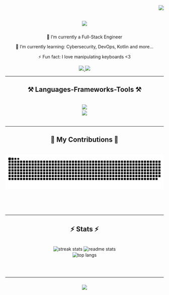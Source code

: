 <img align="right" src="https://api.visitorbadge.io/api/visitors?path=ayoubon1.ayoubon1&label=Visitors&countColor=%23263759&style=plastic&labelStyle=upper" />
<h1 align="center">
    <img src="https://readme-typing-svg.herokuapp.com/?font=Righteous&size=35&center=true&vCenter=true&width=500&height=70&duration=4000&lines=Hi+There!+👋;+I'm+Ayoub+KHOUADRI;" />
</h1>

<div align="center">
  
🔭 I’m currently a Full-Stack Engineer
  
🌱 I’m currently learning: Cybersecurity, DevOps, Kotlin and more...
  
⚡ Fun fact: I love manipulating keyboards <3
  
</div>
<div align="center"> 
  <a href="mailto:khouadriayoub@gmail.com">
    <img src="https://img.shields.io/badge/Gmail-333333?style=for-the-badge&logo=gmail&logoColor=red" />
  </a>
  <a href="https://www.linkedin.com/in/ayoubkhouadri/" target="_blank">
    <img src="https://img.shields.io/badge/LinkedIn-0077B5?style=for-the-badge&logo=linkedin&logoColor=white" target="_blank" />
  </a>
</div>

 <hr/>
 
<h2 align="center">⚒️ Languages-Frameworks-Tools ⚒️</h2>
<br/>
<div align="center">
    <img src="https://skillicons.dev/icons?i=nodejs,github,python,javascript,express,firebase,mongodb,c,java" /><br>
    <img src="https://skillicons.dev/icons?i=react,r,bootstrap,mui,mysql,flask,html,css,vscode,figma,git" />
</div>

<br/>

<hr/>

<div align="center">
  <h2>🐍 My Contributions 🐍</h2>
  <br>
  <img alt="snake eating my contributions" src="https://raw.githubusercontent.com/ayoubon1/ayoubon1/output/github-contribution-grid-snake.svg" />
  
  <br/><br/><br/>
</div>

<hr/>

<h2 align="center">⚡ Stats ⚡</h2>
<br>
<div align=center>
  <img width=390 src="https://streak-stats.demolab.com/?user=ayoubon1&count_private=true&theme=react&border_radius=10" alt="streak stats"/>
  <img width=480 src="https://github-readme-stats-salesp07.vercel.app/api?username=ayoubon1&count_private=true&show_icons=true&hide=contribs,issues&theme=react&rank_icon=github&border_radius=10" alt="readme stats" />
  <br/>
  <img width=325 align="center" src="https://github-readme-stats-salesp07.vercel.app/api/top-langs/?username=ayoubon1&langs_count=20&layout=compact&theme=react&border_radius=10&size_weight=0.5&count_weight=0.5&exclude_repo=github-readme-stats&hide=jupyter%20notebook" alt="top langs" />
</div>

<br/><br/>
<hr/>

<h3 align="center">
    <img src="https://readme-typing-svg.herokuapp.com/?font=Righteous&size=25&center=true&vCenter=true&width=500&height=70&duration=3000&lines=Thanks+for+visiting!+✌️;+Shoot+me+a+message+on+Linkedin!+;">
</h3>
